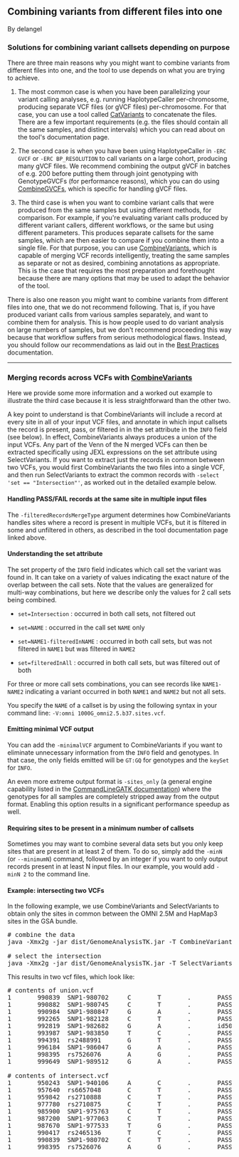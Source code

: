 ## Combining variants from different files into one

By delangel

<h3>Solutions for combining variant callsets depending on purpose</h3>

<p>There are three main reasons why you might want to combine variants from different files into one, and the tool to use depends on what you are trying to achieve.</p>

<ol><li><p>The most common case is when you have been parallelizing your variant calling analyses, e.g. running HaplotypeCaller per-chromosome, producing separate VCF files (or gVCF files) per-chromosome. For that case, you can use a tool called <a rel="nofollow" href="https://www.broadinstitute.org/gatk/guide/tooldocs/org_broadinstitute_gatk_tools_CatVariants.php">CatVariants</a> to concatenate the files. There are a few important requirements (e.g. the files should contain all the same samples, and distinct intervals) which you can read about on the tool's documentation page.</p></li>
<li><p>The second case is when you have been using HaplotypeCaller in <code class="code codeInline" spellcheck="false">-ERC GVCF</code> or <code class="code codeInline" spellcheck="false">-ERC BP_RESOLUTION</code> to call variants on a large cohort, producing many gVCF files. We recommend combining the output gVCF in batches of e.g. 200 before putting them through joint genotyping with GenotypeGVCFs  (for performance reasons), which you can do using <a rel="nofollow" href="https://www.broadinstitute.org/gatk/guide/tooldocs/org_broadinstitute_gatk_tools_walkers_variantutils_CombineGVCFs.php">CombineGVCFs</a>, which is specific for handling gVCF files.</p></li>
<li><p>The third case is when you want to combine variant calls that were produced from the same samples but using different methods, for comparison. For example, if you're evaluating variant calls produced by different variant callers, different workflows, or the same but using different parameters. This produces separate callsets for the same samples, which are then easier to compare if you combine them into a single file. For that purpose, you can use <a rel="nofollow" href="https://www.broadinstitute.org/gatk/guide/tooldocs/org_broadinstitute_gatk_tools_walkers_variantutils_CombineVariants.php">CombineVariants</a>, which is capable of merging VCF records intelligently, treating the same samples as separate or not as desired, combining annotations as appropriate. This is the case that requires the most preparation and forethought because there are many options that may be used to adapt the behavior of the tool.</p></li>
</ol><p>There is also one reason you might want to combine variants from different files into one, that we do not recommend following. That is, if you have produced variant calls from various samples separately, and want to combine them for analysis. This is how people used to do variant analysis on large numbers of samples, but we don't recommend proceeding this way because that workflow suffers from serious methodological flaws. Instead, you should follow our recommendations as laid out in the <a rel="nofollow" href="https://www.broadinstitute.org/gatk/guide/best-practices">Best Practices</a> documentation.</p>

<hr></hr><h3>Merging records across VCFs with <a rel="nofollow" href="https://www.broadinstitute.org/gatk/guide/tooldocs/org_broadinstitute_gatk_tools_walkers_variantutils_CombineVariants.php">CombineVariants</a></h3>

<p>Here we provide some more information and a worked out example to illustrate the third case because it is less straightforward than the other two.</p>

<p>A key point to understand is that CombineVariants will include a record at every site in all of your input VCF files, and annotate in which input callsets the record is present, pass, or filtered in in the set attribute in the <code class="code codeInline" spellcheck="false">INFO</code> field (see below). In effect, CombineVariants always produces a union of the input VCFs. Any part of the Venn of the N merged VCFs can then be extracted specifically using JEXL expressions on the set attribute using SelectVariants. If you want to extract just the records in common between two VCFs, you would first CombineVariants the two files into a single VCF, and then run SelectVariants to extract the common records with <code class="code codeInline" spellcheck="false">-select 'set == "Intersection"'</code>, as worked out in the detailed example below.</p>

<h4>Handling PASS/FAIL records at the same site in multiple input files</h4>

<p>The <code class="code codeInline" spellcheck="false">-filteredRecordsMergeType</code> argument determines how CombineVariants handles sites where a record is present in multiple VCFs, but it is filtered in some and unfiltered in others, as described in the tool documentation page linked above.</p>

<h4>Understanding the set attribute</h4>

<p>The set property of the <code class="code codeInline" spellcheck="false">INFO</code> field indicates which call set the variant was found in. It can take on a variety of values indicating the exact nature of the overlap between the call sets. Note that the values are generalized for multi-way combinations, but here we describe only the values for 2 call sets being combined.</p>

<ul><li><p><code class="code codeInline" spellcheck="false">set=Intersection</code> : occurred in both call sets, not filtered out</p></li>
<li><p><code class="code codeInline" spellcheck="false">set=NAME</code> : occurred in the call set <code class="code codeInline" spellcheck="false">NAME</code> only</p></li>
<li><p><code class="code codeInline" spellcheck="false">set=NAME1-filteredInNAME</code> : occurred in both call sets, but was not filtered in <code class="code codeInline" spellcheck="false">NAME1</code> but was filtered in <code class="code codeInline" spellcheck="false">NAME2</code></p></li>
<li><p><code class="code codeInline" spellcheck="false">set=filteredInAll</code> : occurred in both call sets, but was filtered out of both</p></li>
</ul><p>For three or more call sets combinations, you can see records like <code class="code codeInline" spellcheck="false">NAME1-NAME2</code> indicating a variant occurred in both <code class="code codeInline" spellcheck="false">NAME1</code> and <code class="code codeInline" spellcheck="false">NAME2</code> but not all sets.</p>

<p>You specify the <code class="code codeInline" spellcheck="false">NAME</code> of a callset is by using the following syntax in your command line: <code class="code codeInline" spellcheck="false">-V:omni 1000G_omni2.5.b37.sites.vcf</code>.</p>

<h4>Emitting minimal VCF output</h4>

<p>You can add the <code class="code codeInline" spellcheck="false">-minimalVCF</code> argument to CombineVariants if you want to eliminate unnecessary information from the <code class="code codeInline" spellcheck="false">INFO</code> field and genotypes. In that case, the only fields emitted will be <code class="code codeInline" spellcheck="false">GT:GQ</code> for genotypes and the <code class="code codeInline" spellcheck="false">keySet</code> for <code class="code codeInline" spellcheck="false">INFO</code>.</p>

<p>An even more extreme output format is <code class="code codeInline" spellcheck="false">-sites_only</code> (a general engine capability listed in the <a rel="nofollow" href="https://www.broadinstitute.org/gatk/guide/tooldocs/org_broadinstitute_gatk_engine_CommandLineGATK.php">CommandLineGATK documentation</a>) where the genotypes for all samples are completely stripped away from the output format.  Enabling this option results in a significant performance speedup as well.</p>

<h4>Requiring sites to be present in a minimum number of callsets</h4>

<p>Sometimes you may want to combine several data sets but you only keep sites that are present in at least 2 of them. To do so, simply add the <code class="code codeInline" spellcheck="false">-minN</code> (or <code class="code codeInline" spellcheck="false">--minimumN</code>) command, followed by an integer if you want to only output records present in at least N input files. In our example, you would add <code class="code codeInline" spellcheck="false">-minN 2</code> to the command line.</p>

<h4>Example: intersecting two VCFs</h4>

<p>In the following example, we use CombineVariants and SelectVariants to obtain only the sites in common between the OMNI 2.5M and HapMap3 sites in the GSA bundle.</p>

<pre class="code codeBlock" spellcheck="false"># combine the data
java -Xmx2g -jar dist/GenomeAnalysisTK.jar -T CombineVariants -R bundle/b37/human_g1k_v37.fasta -L 1:1-1,000,000 -V:omni bundle/b37/1000G_omni2.5.b37.sites.vcf -V:hm3 bundle/b37/hapmap_3.3.b37.sites.vcf -o union.vcf

# select the intersection
java -Xmx2g -jar dist/GenomeAnalysisTK.jar -T SelectVariants -R ~/Desktop/broadLocal/localData/human_g1k_v37.fasta -L 1:1-1,000,000 -V:variant union.vcf -select 'set == "Intersection";' -o intersect.vcf
</pre>

<p>This results in two vcf files, which look like:</p>

<pre class="code codeBlock" spellcheck="false"># contents of union.vcf
1       990839  SNP1-980702     C       T       .       PASS    AC=150;AF=0.05384;AN=2786;CR=100.0;GentrainScore=0.7267;HW=0.0027632264;set=Intersection
1       990882  SNP1-980745     C       T       .       PASS    CR=99.79873;GentrainScore=0.7403;HW=0.005225421;set=omni
1       990984  SNP1-980847     G       A       .       PASS    CR=99.76005;GentrainScore=0.8406;HW=0.26163524;set=omni
1       992265  SNP1-982128     C       T       .       PASS    CR=100.0;GentrainScore=0.7412;HW=0.0025895447;set=omni
1       992819  SNP1-982682     G       A       .       id50    CR=99.72961;GentrainScore=0.8505;HW=4.811053E-17;set=FilteredInAll
1       993987  SNP1-983850     T       C       .       PASS    CR=99.85935;GentrainScore=0.8336;HW=9.959717E-28;set=omni
1       994391  rs2488991       G       T       .       PASS    AC=1936;AF=0.69341;AN=2792;CR=99.89378;GentrainScore=0.7330;HW=1.1741E-41;set=filterInomni-hm3
1       996184  SNP1-986047     G       A       .       PASS    CR=99.932205;GentrainScore=0.8216;HW=3.8830226E-6;set=omni
1       998395  rs7526076       A       G       .       PASS    AC=2234;AF=0.80187;AN=2786;CR=100.0;GentrainScore=0.8758;HW=0.67373306;set=Intersection
1       999649  SNP1-989512     G       A       .       PASS    CR=99.93262;GentrainScore=0.7965;HW=4.9767335E-4;set=omni

# contents of intersect.vcf
1       950243  SNP1-940106     A       C       .       PASS    AC=826;AF=0.29993;AN=2754;CR=97.341675;GentrainScore=0.7311;HW=0.15148845;set=Intersection
1       957640  rs6657048       C       T       .       PASS    AC=127;AF=0.04552;AN=2790;CR=99.86667;GentrainScore=0.6806;HW=2.286109E-4;set=Intersection
1       959842  rs2710888       C       T       .       PASS    AC=654;AF=0.23559;AN=2776;CR=99.849;GentrainScore=0.8072;HW=0.17526293;set=Intersection
1       977780  rs2710875       C       T       .       PASS    AC=1989;AF=0.71341;AN=2788;CR=99.89077;GentrainScore=0.7875;HW=2.9912625E-32;set=Intersection
1       985900  SNP1-975763     C       T       .       PASS    AC=182;AF=0.06528;AN=2788;CR=99.79926;GentrainScore=0.8374;HW=0.017794203;set=Intersection
1       987200  SNP1-977063     C       T       .       PASS    AC=1956;AF=0.70007;AN=2794;CR=99.45917;GentrainScore=0.7914;HW=1.413E-42;set=Intersection
1       987670  SNP1-977533     T       G       .       PASS    AC=2485;AF=0.89196;AN=2786;CR=99.51427;GentrainScore=0.7005;HW=0.24214932;set=Intersection
1       990417  rs2465136       T       C       .       PASS    AC=1113;AF=0.40007;AN=2782;CR=99.7599;GentrainScore=0.8750;HW=8.595538E-5;set=Intersection
1       990839  SNP1-980702     C       T       .       PASS    AC=150;AF=0.05384;AN=2786;CR=100.0;GentrainScore=0.7267;HW=0.0027632264;set=Intersection
1       998395  rs7526076       A       G       .       PASS    AC=2234;AF=0.80187;AN=2786;CR=100.0;GentrainScore=0.8758;HW=0.67373306;set=Intersection
</pre>
